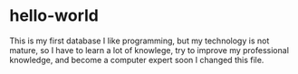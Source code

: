 # hello-world
This is my first database
I like programming, but my technology is not mature, so I have to learn a lot of knowlege, try to improve my professional knowledge, and become a computer expert soon
I changed this file.
 
